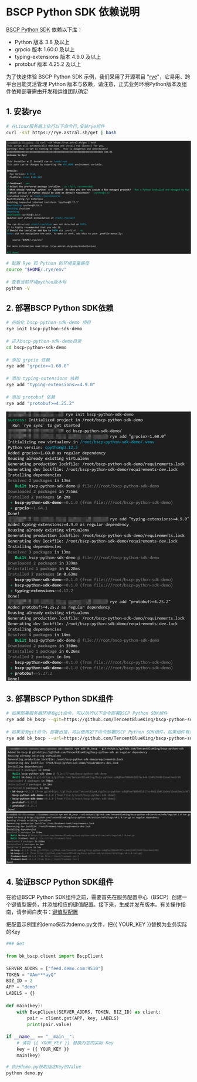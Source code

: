 # BSCP Python SDK 依赖说明
[BSCP Python SDK](https://github.com/TencentBlueKing/bscp-python-sdk) 依赖以下库：

* Python 版本 3.8 及以上
* grpcio 版本 1.60.0 及以上
* typing-extensions 版本 4.9.0 及以上
* protobuf 版本 4.25.2 及以上

为了快速体验 BSCP Python SDK 示例，我们采用了开源项目 "[rye](https://github.com/astral-sh/rye)"，它易用、跨平台且能灵活管理 Python 版本与依赖，请注意，正式业务环境Python版本及组件依赖部署需由开发和运维团队确定



## 1. 安装rye

```bash
# 在Linux服务器上执行以下命令行,安装rye组件
curl -sSf https://rye.astral.sh/get | bash
```

![get_biz](../Image/rye_install.png)

```bash
# 配置 Rye 和 Python 的环境变量路径
source "$HOME/.rye/env"

# 查看当前环境python版本号
python -V
```



## 2. 部署BSCP Python SDK依赖

```bash
# 初始化 bscp-python-sdk-demo 项目
rye init bscp-python-sdk-demo

# 进入bscp-python-sdk-demo目录
cd bscp-python-sdk-demo

# 添加 grpcio 依赖
rye add "grpcio>=1.60.0"

# 添加 typing-extensions 依赖
rye add "typing-extensions>=4.9.0"

# 添加 protobuf 依赖
rye add "protobuf>=4.25.2"
```

![get_biz](../Image/bscp_python_sdk_tools_install.png)



## 3. 部署BSCP Python SDK组件

```bash
# 如果部署服务器环境有git命令，可以执行以下命令部署BSCP Python SDK组件
rye add bk_bscp --git=https://github.com/TencentBlueKing/bscp-python-sdk

# 如果没有git命令，部署出错，可以使用如下命令部署BSCP Python SDK组件，如果组件有更新时，需要把v0.1.0替换为最新版本
rye add bk_bscp --url=https://github.com/TencentBlueKing/bscp-python-sdk/archive/refs/tags/v0.1.0.tar.gz
```
![get_biz](../Image/git_deploy.png)
![get_biz](../Image/url_deploy.png)



## 4. 验证BSCP Python SDK组件

在验证BSCP Python SDK组件之前，需要首先在服务配置中心（BSCP）创建一个键值型服务，并添加相应的键值配置。接下来，生成并发布版本。有关操作指南，请参阅白皮书：[键值型配置](https://bk.tencent.com/docs/markdown/ZH/BSCP/1.29/UserGuide/QuickStart/kv.md)

把配置示例里的demo保存为demo.py文件，把{{ YOUR_KEY }}替换为业务实际的Key

```python
### Get

from bk_bscp.client import BscpClient

SERVER_ADDRS = ["feed.demo.com:9510"]
TOKEN = "AAm***ayQ"
BIZ_ID = 2
APP = "demo"
LABELS = {}

def main(key):
    with BscpClient(SERVER_ADDRS, TOKEN, BIZ_ID) as client:
        pair = client.get(APP, key, LABELS)
        print(pair.value)

if __name__ == "__main__":
    # 请将 {{ YOUR_KEY }} 替换为您的实际 Key
    key = {{ YOUR_KEY }}
    main(key)
```

```bash
# 执行demo.py获取指定Key的Value
python demo.py
```



